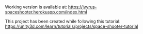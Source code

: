Working version is available at: https://jvyrus-spaceshooter.herokuapp.com/index.html

This project has been created while following this tutorial: https://unity3d.com/learn/tutorials/projects/space-shooter-tutorial